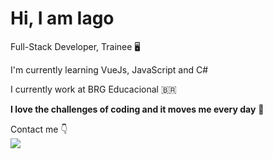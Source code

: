 # Hi, I am Iago

Full-Stack Developer, Trainee 🖥️

I'm currently learning VueJs, JavaScript and C#

I currently work at BRG Educacional 🇧🇷

<b>I love the challenges of coding and it moves me every day</b> 🧠

Contact me 👇
<br>
<a href="https://www.linkedin.com/in/iagovtr" alt="linkedin" target="_blank">
<img src="https://img.shields.io/badge/LinkedIn-%230077B5.svg?&style=flat-square&logo=linkedin&logoColor=white">
</a>
